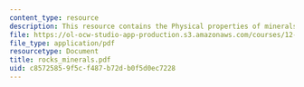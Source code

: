 ```yaml
---
content_type: resource
description: This resource contains the Physical properties of minerals and rocks.
file: https://ol-ocw-studio-app-production.s3.amazonaws.com/courses/12-102-environmental-earth-science-fall-2005/c85725859f5cf487b72db0f5d0ec7228_rocks_minerals.pdf
file_type: application/pdf
resourcetype: Document
title: rocks_minerals.pdf
uid: c8572585-9f5c-f487-b72d-b0f5d0ec7228
---
```

